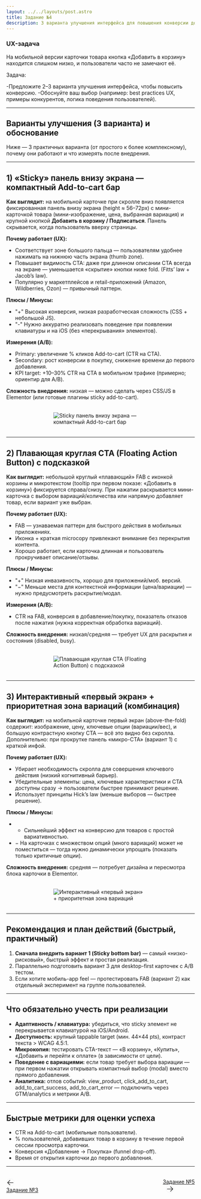 ```yaml
---
layout: ../../layouts/post.astro
title: Задание №4
description: 3 варианта улучшения интерфейса для повышения конверсии добавления товара в корзину.
---
```


### UX-задача
На мобильной версии карточки товара кнопка «Добавить в корзину» находится слишком низко, и пользователи часто не замечают её.

Задача:

-Предложите 2–3 варианта улучшения интерфейса, чтобы повысить конверсию.
-Обоснуйте ваш выбор (например: best practices UX, примеры конкурентов, логика поведения пользователей).

---

## Варианты улучшения (3 варианта) и обоснование

Ниже — 3 практичных варианта (от простого к более комплексному), почему они работают и что измерять после внедрения.

---

## 1) «Sticky» панель внизу экрана — компактный Add-to-cart бар

**Как выглядит:** на мобильной карточке при скролле вниз появляется фиксированная панель внизу экрана (height ≈ 56–72px) с мини-карточкой товара (мини-изображение, цена, выбранная вариация) и крупной кнопкой **Добавить в корзину / Подписаться**. Панель скрывается, когда пользователь вверху страницы.

**Почему работает (UX):**

* Соответствует зоне большого пальца — пользователям удобнее нажимать на нижнюю часть экрана (thumb zone).
* Повышает видимость CTA: даже при длинном описании CTA всегда на экране — уменьшается «скрытие» кнопки ниже fold. (Fitts’ law + Jacob’s law).
* Популярно у маркетплейсов и retail-приложений (Amazon, Wildberries, Ozon) — привычный паттерн.

**Плюсы / Минусы:**

* "+" Высокая конверсия, низкая разработческая сложность (CSS + небольшой JS).
* "-" Нужно аккуратно реализовать поведение при появлении клавиатуры и на iOS (без «перекрывания» элементов).

**Измерения (A/B):**

* Primary: увеличение % кликов Add-to-cart (CTR на CTA).
* Secondary: рост конверсии в покупку, снижение времени до первого добавления.
* KPI target: +10–30% CTR на CTA в мобильном трафике (примерно; ориентир для A/B).

**Сложность внедрения:** низкая — можно сделать через CSS/JS в Elementor (или готовые плагины sticky add-to-cart).

<div style="display: flex; justify-content: center; margin: 2rem 0;">
  <img src="/post-tasks/variant-sticky.png" alt="Sticky панель внизу экрана — компактный Add-to-cart бар" style="max-width: 50%; height: auto; display: block;" />
</div>

---

## 2) Плавающая круглая CTA (Floating Action Button) с подсказкой

**Как выглядит:** небольшой круглый «плавающий» FAB с иконкой корзины и микротекстом (tooltip при первом показе: «Добавить в корзину») фиксируется справа/снизу. При нажатии раскрывается мини-карточка с выбором вариаций/количества или напрямую добавляет товар, если вариант уже выбран.

**Почему работает (UX):**

* FAB — узнаваемая паттерн для быстрого действия в мобильных приложениях.
* Иконка + краткая microcopy привлекают внимание без перекрытия контента.
* Хорошо работает, если карточка длинная и пользователь прокручивает описание/отзывы.

**Плюсы / Минусы:**

* "+" Низкая инвазивность, хорошо для приложений/моб. версий.
* "−" Меньше места для контекстной информации (цена/вариации) — нужно предусмотреть раскрытие/модал.

**Измерения (A/B):**

* CTR на FAB, конверсия в добавление/покупку, показатель отказов после нажатия (нужна корректная обработка вариаций).

**Сложность внедрения:** низкая/средняя — требует UX для раскрытия и состояния (disabled, busy).

<div style="display: flex; justify-content: center; margin: 2rem 0;">
  <img src="/post-tasks/variant-fab.png" alt="Плавающая круглая CTA (Floating Action Button) с подсказкой" style="max-width: 50%; height: auto; display: block;" />
</div>

---

## 3) Интерактивный «первый экран» + приоритетная зона вариаций (комбинация)

**Как выглядит:** на мобильной карточке первый экран (above-the-fold) содержит: изображение, цену, ключевые опции (вариации/вес), и большую контрастную кнопку CTA — всё это видно без скролла. Дополнительно: при прокрутке панель «микро-CTA» (вариант 1) с краткой инфой.

**Почему работает (UX):**

* Убирает необходимость скролла для совершения ключевого действия (низкий когнитивный барьер).
* Убедительные элементы: цена, ключевые характеристики и CTA доступны сразу → пользователи быстрее принимают решение.
* Использует принципы Hick’s law (меньше выборов — быстрее решение).

**Плюсы / Минусы:**

* * Сильнейший эффект на конверсию для товаров с простой вариативностью.
* − На карточках с множеством опций (много вариаций) может не поместиться — тогда нужно динамически упрощать (показать только критичные опции).

**Сложность внедрения:** средняя — потребует дизайна и пересмотра блока карточки в Elementor.

<div style="display: flex; justify-content: center; margin: 2rem 0;">
  <img src="/post-tasks/variant-firstscreen.png" alt="Интерактивный «первый экран» + приоритетная зона вариаций" style="max-width: 50%; height: auto; display: block;" />
</div>

---

## Рекомендация и план действий (быстрый, практичный)

1. **Сначала внедрить вариант 1 (Sticky bottom bar)** — самый «низко-рисковый», быстрый эффект и простая реализация.
2. Параллельно подготовить вариант 3 для desktop-first карточек с A/B тестом.
3. Если хотите мобиль-app feel — протестировать FAB (вариант 2) как отдельный эксперимент на группе пользователей.

---

## Что обязательно учесть при реализации

* **Адаптивность / клавиатура:** убедиться, что sticky элемент не перекрывается клавиатурой на iOS/Android.
* **Доступность:** крупный tappable target (мин. 44×44 pts), контраст текста > WCAG 4.5:1.
* **Микрокопия:** тестировать CTA-текст — «В корзину», «Купить», «Добавить и перейти к оплате» (в зависимости от цели).
* **Поведение с вариациями:** если товар требует выбора вариации — при первом нажатии открывать компактный выбор (modal) вместо прямого добавления.
* **Аналитика:** отлов событий: view_product, click_add_to_cart, add_to_cart_success, add_to_cart_error — подключить через GTM/analytics и метрики A/B.

---

## Быстрые метрики для оценки успеха

* CTR на Add-to-cart (мобильные пользователи).
* % пользователей, добавивших товар в корзину в течение первой сессии просмотра карточки.
* Конверсия «Добавление → Покупка» (funnel drop-off).
* Время от открытия карточки до первого добавления.

---

<div style="display: flex; justify-content: space-between; align-items: center; margin: 2rem 0;">
  <!-- Previous Task Button -->
  <a href="/task/task-3" class="prev-task-button">
    <div style="display: flex; align-items: center; justify-content: center; width: 1.25rem; height: 1.25rem; border: 1px solid #f3f4f6; border-radius: 9999px; margin-right: 0.5rem;">
      <svg class="w-3 h-3" xmlns="http://www.w3.org/2000/svg" fill="none" viewBox="0 0 24 24" stroke-width="1.5" stroke="currentColor">
        <path stroke-linecap="round" stroke-linejoin="round" d="M10.5 19.5L3 12m0 0l7.5-7.5M3 12h18" />
      </svg>
    </div>
    <p style="leading: none; margin: 0;">Задание №3</p>
  </a>

  <!-- Next Task Button -->
  <a href="/task/task-5" class="next-task-button">
    Задание №5
    <div style="display: flex; align-items: center; justify-content: center; width: 1.25rem; height: 1.25rem; border: 1px solid #f3f4f6; border-radius: 9999px; margin-left: 0.5rem;">
      <svg class="w-3 h-3" xmlns="http://www.w3.org/2000/svg" fill="none" viewBox="0 0 24 24" stroke-width="1.5" stroke="currentColor">
        <path stroke-linecap="round" stroke-linejoin="round" d="M13.5 4.5L21 12m0 0l-7.5 7.5M21 12H3" />
      </svg>
    </div>
  </a>
</div>